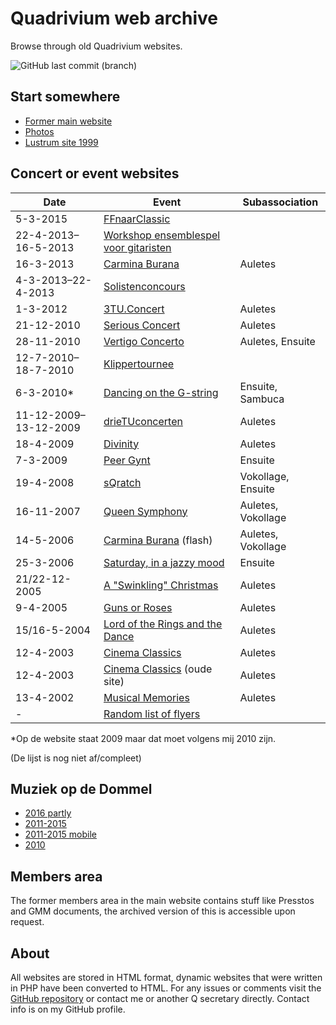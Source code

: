 # Quadrivium web archive

Browse through old Quadrivium websites.

![GitHub last commit (branch)](https://img.shields.io/github/last-commit/mhvis/q-wayback/gh-pages?label=last%20update)

## Start somewhere

* [Former main website](./www.esmgquadrivium.nl/index.html)
* [Photos](./www.esmgquadrivium.nl/activiteiten/fotos/album/index.html)
* [Lustrum site 1999](./www.esmgquadrivium.nl/lubo/index.html)

## Concert or event websites

Date | Event | Subassociation
---- | ----- | --------------
5-3-2015 | [FFnaarClassic](./www.studentenmuziek.nl/ffnaarclassic/index.html)
22-4-2013–16-5-2013 | [Workshop ensemblespel voor gitaristen](./www.studentenmuziek.nl/gitaar/index.html)
16-3-2013 | [Carmina Burana](./www.studentenmuziek.nl/carminaburana.html) | Auletes
4-3-2013–22-4-2013 | [Solistenconcours](./www.studentenmuziek.nl/solist.html)
1-3-2012 | [3TU.Concert](./www.studentenmuziek.nl/3tu/index.php.html) | Auletes
21-12-2010 | [Serious Concert](./www.studentenmuziek.nl/seriousconcert/index.html) | Auletes
28-11-2010 | [Vertigo Concerto](./www.studentenmuziek.nl/vertigoconcerto/index.html) | Auletes, Ensuite
12-7-2010–18-7-2010 | [Klippertournee](./www.studentenmuziek.nl/klippertournee.html)
6-3-2010* | [Dancing on the G-string](./www.studentenmuziek.nl/dancing/index.html) | Ensuite, Sambuca
11-12-2009–13-12-2009 | [drieTUconcerten](./www.studentenmuziek.nl/drieTU/index.html) | Auletes
18-4-2009 | [Divinity](./www.studentenmuziek.nl/divinity.html) | Auletes
7-3-2009 | [Peer Gynt](./www.studentenmuziek.nl/peergynt/index.php.html) | Ensuite
19-4-2008 | [sQratch](./www.studentenmuziek.nl/sqratch2008.html) | Vokollage, Ensuite
16-11-2007 | [Queen Symphony](./www.studentenmuziek.nl/queen/index.html) | Auletes, Vokollage
14-5-2006 | [Carmina Burana](./www.studentenmuziek.nl/carminaburana2006/index.html) (flash) | Auletes, Vokollage
25-3-2006 | [Saturday, in a jazzy mood](./www.studentenmuziek.nl/saturday.html) | Ensuite
21/22-12-2005 | [A "Swinkling" Christmas](./www.studentenmuziek.nl/kerstconcert.html) | Auletes
9-4-2005 | [Guns or Roses](./www.studentenmuziek.nl/gunsorroses/index.html) | Auletes
15/16-5-2004 | [Lord of the Rings and the Dance](./www.studentenmuziek.nl/lords.html) | Auletes
12-4-2003 | [Cinema Classics](./www.studentenmuziek.nl/cinemaclassics/home.php.html) | Auletes
12-4-2003 | [Cinema Classics](./www.studentenmuziek.nl/cinemaclassics/oudesite/index.html) (oude site) | Auletes
13-4-2002 | [Musical Memories](./www.studentenmuziek.nl/musicalmemories.html) | Auletes
- | [Random list of flyers](https://github.com/mhvis/q-wayback/tree/gh-pages/www.studentenmuziek.nl/flyers)


*Op de website staat 2009 maar dat moet volgens mij 2010 zijn.

(De lijst is nog niet af/compleet)

## Muziek op de Dommel

* [2016 partly](./modd2016/index.html)
* [2011-2015](./modd2010-2015/index.html)
* [2011-2015 mobile](./modd2010-2015/m.html)
* [2010](./modd2010-2015/2010/index.html)

## Members area

The former members area in the main website contains stuff like Presstos and
GMM documents, the archived version of this is accessible upon request.

## About

All websites are stored in HTML format, dynamic websites that were written in
PHP have been converted to HTML. For any issues or comments visit the
[GitHub repository](https://github.com/mhvis/q-wayback/tree/gh-pages) or
contact me or another Q secretary directly. Contact info is on my GitHub
profile.

